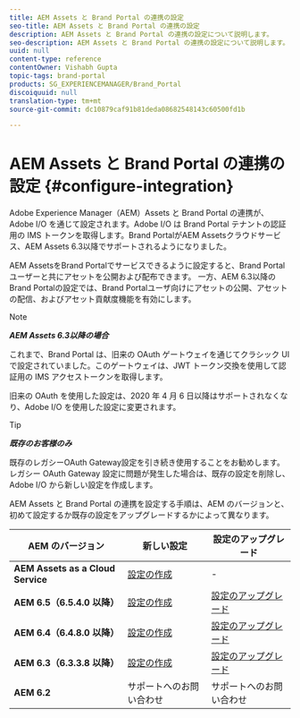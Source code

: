```yaml
---
title: AEM Assets と Brand Portal の連携の設定
seo-title: AEM Assets と Brand Portal の連携の設定
description: AEM Assets と Brand Portal の連携の設定について説明します。
seo-description: AEM Assets と Brand Portal の連携の設定について説明します。
uuid: null
content-type: reference
contentOwner: Vishabh Gupta
topic-tags: brand-portal
products: SG_EXPERIENCEMANAGER/Brand_Portal
discoiquuid: null
translation-type: tm+mt
source-git-commit: dc10879caf91b81deda08682548143c60500fd1b

---
```



# AEM Assets と Brand Portal の連携の設定 {#configure-integration}

Adobe Experience Manager（AEM）Assets と Brand Portal の連携が、Adobe I/O を通じて設定されます。Adobe I/O は Brand Portal テナントの認証用の IMS トークンを取得します。Brand PortalがAEM Assetsクラウドサービス、AEM Assets 6.3以降でサポートされるようになりました。

AEM AssetsをBrand Portalでサービスできるように設定すると、Brand Portalユーザーと共にアセットを公開および配布できます。 一方、AEM 6.3以降のBrand Portalの設定では、Brand Portalユーザ向けにアセットの公開、アセットの配信、およびアセット貢献度機能を有効にします。

>[!NOTE]
>
>***AEM Assets 6.3以降の場合***
>
>これまで、Brand Portal は、旧来の OAuth ゲートウェイを通じてクラシック UI で設定されていました。このゲートウェイは、JWT トークン交換を使用して認証用の IMS アクセストークンを取得します。
>
>旧来の OAuth を使用した設定は、2020 年 4 月 6 日以降はサポートされなくなり、Adobe I/O を使用した設定に変更されます。


>[!TIP]
>
>***既存のお客様のみ***
>
>既存のレガシーOAuth Gateway設定を引き続き使用することをお勧めします。 レガシー OAuth Gateway 設定に問題が発生した場合は、既存の設定を削除し、Adobe I/O から新しい設定を作成します。


AEM Assets と Brand Portal の連携を設定する手順は、AEM のバージョンと、初めて設定するか既存の設定をアップグレードするかによって異なります。

| **AEM のバージョン** | **新しい設定** | **設定のアップグレード** |
|---|---|---|
| **AEM Assets as a Cloud Service** | [ 設定の作成](https://docs.adobe.com/content/help/en/experience-manager-cloud-service/assets/brand-portal/configure-aem-assets-with-brand-portal.html) | - |
| **AEM 6.5（6.5.4.0 以降）** | [ 設定の作成](https://docs.adobe.com/content/help/ja-JP/experience-manager-65/assets/brandportal/configure-aem-assets-with-brand-portal.html) | [設定のアップグレード](https://docs.adobe.com/content/help/ja-JP/experience-manager-65/assets/brandportal/configure-aem-assets-with-brand-portal.html#upgrade-integration-65) |
| **AEM 6.4（6.4.8.0 以降）** | [ 設定の作成](https://docs.adobe.com/content/help/ja-JP/experience-manager-64/assets/brandportal/configure-aem-assets-with-brand-portal.html) | [設定のアップグレード](https://docs.adobe.com/content/help/ja-JP/experience-manager-64/assets/brandportal/configure-aem-assets-with-brand-portal.html#upgrade-integration-64) |
| **AEM 6.3（6.3.3.8 以降）** | [ 設定の作成](https://helpx.adobe.com/jp/experience-manager/6-3/assets/using/brand-portal-configuring-integration.html) | [設定のアップグレード](https://helpx.adobe.com/jp/experience-manager/6-3/assets/using/brand-portal-configuring-integration.html#Upgradeconfiguration) |
| **AEM 6.2** | サポートへのお問い合わせ | サポートへのお問い合わせ |


<!--
   Comment Type: draft

   <li> </li>
   -->

<!--
   Comment Type: draft

   <li>Step text</li>
   -->

